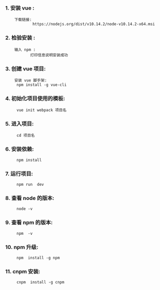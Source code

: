 ### 1. 安装 vue :       
        下载链接:        
                https://nodejs.org/dist/v10.14.2/node-v10.14.2-x64.msi     
       
### 2. 检验安装 :  
        输入 npm : 
               打印信息说明安装成功  
                        
### 3. 创建  vue 项目:        
        安装 vue 脚手架:                
         npm install -g vue-cli           

### 4. 初始化项目使用的模板:            
         vue init webpack 项目名            

### 5. 进入项目:
         cd 项目名                    

### 6. 安装依赖:              
         npm install                

### 7. 运行项目:                
         npm run  dev  

### 8. 查看 node 的版本:                
         node -v
        
### 9. 查看 npm 的版本:                
         npm  -v
                          
### 10. npm 升级:                
         npm  install -g npm

### 11. cnpm 安装:                
         cnpm  install -g cnpm